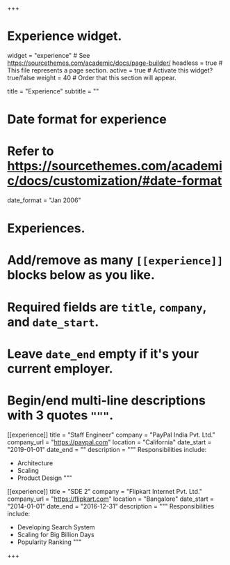 +++
# Experience widget.
widget = "experience"  # See https://sourcethemes.com/academic/docs/page-builder/
headless = true  # This file represents a page section.
active = true  # Activate this widget? true/false
weight = 40  # Order that this section will appear.

title = "Experience"
subtitle = ""

# Date format for experience
#   Refer to https://sourcethemes.com/academic/docs/customization/#date-format
date_format = "Jan 2006"

# Experiences.
#   Add/remove as many `[[experience]]` blocks below as you like.
#   Required fields are `title`, `company`, and `date_start`.
#   Leave `date_end` empty if it's your current employer.
#   Begin/end multi-line descriptions with 3 quotes `"""`.
[[experience]]
  title = "Staff Engineer"
  company = "PayPal India Pvt. Ltd."
  company_url = "https://paypal.com"
  location = "California"
  date_start = "2019-01-01"
  date_end = ""
  description = """
  Responsibilities include:
  
  * Architecture
  * Scaling 
  * Product Design
  """

[[experience]]
  title = "SDE 2"
  company = "Flipkart Internet Pvt. Ltd."
  company_url = "https://flipkart.com"
  location = "Bangalore"
  date_start = "2014-01-01"
  date_end = "2016-12-31"
  description = """ 
  Responsibilities include:
  
  * Developing Search System
  * Scaling for Big Billion Days
  * Popularity Ranking
  """
  
+++
